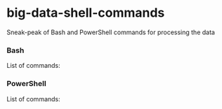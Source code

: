 # big-data-shell-commands
Sneak-peak of Bash and PowerShell commands for processing the data

### Bash
List of commands:







### PowerShell 
List of commands:
